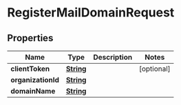 

# RegisterMailDomainRequest


## Properties

| Name | Type | Description | Notes |
|------------ | ------------- | ------------- | -------------|
|**clientToken** | [**String**](String.md) |  |  [optional] |
|**organizationId** | [**String**](String.md) |  |  |
|**domainName** | [**String**](String.md) |  |  |



